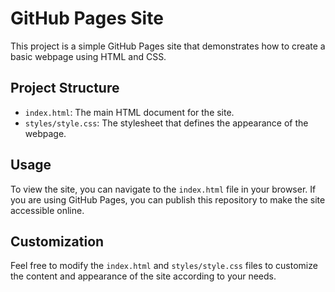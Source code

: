 # GitHub Pages Site

This project is a simple GitHub Pages site that demonstrates how to create a basic webpage using HTML and CSS.

## Project Structure

- `index.html`: The main HTML document for the site.
- `styles/style.css`: The stylesheet that defines the appearance of the webpage.

## Usage

To view the site, you can navigate to the `index.html` file in your browser. If you are using GitHub Pages, you can publish this repository to make the site accessible online.

## Customization

Feel free to modify the `index.html` and `styles/style.css` files to customize the content and appearance of the site according to your needs.